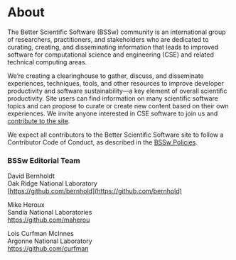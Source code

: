 # About
 
The Better Scientific Software (BSSw) community is an international group of researchers, practitioners, and stakeholders who are dedicated to curating, creating, and disseminating information that leads to improved software for computational science and engineering (CSE) and related technical computing areas.

We’re creating a clearinghouse to gather, discuss, and disseminate experiences, techniques, tools, and other resources to improve developer productivity and software sustainability—a key element of overall scientific productivity.  Site users can find information on many scientific software topics and can propose to curate or create new content based on their own experiences.  We invite anyone interested in CSE software to join us and [contribute to the site](https://bssw.io/contributes/new).

We expect all contributors to the Better Scientific Software site to follow a Contributor Code of Conduct, as described in the [BSSw Policies](Policies.md).

### BSSw Editorial Team

<!--
Rinku Gupta<br/>
Title: Editor-in-chief<br />
Argonne National Laboratory<br/>
[https://github.com/rinkug](https://github.com/rinkug)
-->

David Bernholdt<br/>
Oak Ridge National Laboratory<br/>
[https://github.com/bernhold](https://github.com/bernhold)

Mike Heroux<br/>
Sandia National Laboratories<br/> 
https://github.com/maherou
 
Lois Curfman McInnes<br/>
Argonne National Laboratory<br/>
https://github.com/curfman


<!--
Additional section:
### BSSw Associate Editors
-->

<!--
Names/info:
Roscoe Bartlett<br />
Sandia National Laboratories<br/>
[https://github.com/bartlettroscoe](https://github.com/bartlettroscoe)
Patricia Grubel<br />
Los Alamos National Laboratory<br/>
https://github.com/pagrubel
Mark Miller<br />
Lawrence Livermore National Laboratory<br/>
https://github.com/markcmiller86
Jean Shuler<br />
Lawrence Livermore National Laboratory<br/>
https://github.com/JeanShuler
Greg Watson
Oak Ridge National Laboratory<br/>
https://github.com/jarrah42
Paul Wolfenbarger
Sandia National Laboratories<br/>
https://github.com/prwolfe
-->

<!---
Coming later: You can also <join our mailing list>, <read our blog>, and <send us mail>.
BSS Site: About
--->

